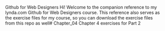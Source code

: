 
Github for Web Designers
Hi! Welcome to the companion reference to my lynda.com Github for Web Designers course. This reference also serves as the exercise files for my course, so you can download the exercise files from this repo as well# Chapter_04
Chapter 4 exercises for Part 2
